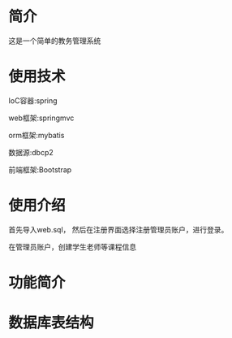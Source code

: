 # 简介
这是一个简单的教务管理系统

# 使用技术
IoC容器:spring

web框架:springmvc

orm框架:mybatis

数据源:dbcp2

前端框架:Bootstrap

# 使用介绍
首先导入web.sql， 然后在注册界面选择注册管理员账户，进行登录。

在管理员账户，创建学生老师等课程信息

# 功能简介



# 数据库表结构
